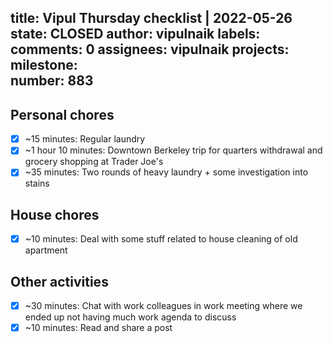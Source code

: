 title:	Vipul Thursday checklist | 2022-05-26
state:	CLOSED
author:	vipulnaik
labels:	
comments:	0
assignees:	vipulnaik
projects:	
milestone:	
number:	883
--
## Personal chores

- [x] ~15 minutes: Regular laundry
- [x] ~1 hour 10 minutes: Downtown Berkeley trip for quarters withdrawal and grocery shopping at Trader Joe's 
- [x] ~35 minutes: Two rounds of heavy laundry + some investigation into stains 

## House chores

- [x] ~10 minutes: Deal with some stuff related to house cleaning of old apartment

## Other activities

- [x] ~30 minutes: Chat with work colleagues in work meeting where we ended up not having much work agenda to discuss
- [x] ~10 minutes: Read and share a post 
